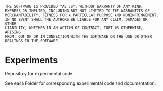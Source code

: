 <code>THE SOFTWARE IS PROVIDED "AS IS", WITHOUT WARRANTY OF ANY KIND, EXPRESS OR
IMPLIED, INCLUDING BUT NOT LIMITED TO THE WARRANTIES OF MERCHANTABILITY, FITNESS
FOR A PARTICULAR PURPOSE AND NONINFRINGEMENT. IN NO EVENT SHALL THE AUTHORS
BE LIABLE FOR ANY CLAIM, DAMAGES OR OTHER LIABILITY, WHETHER IN AN ACTION
OF CONTRACT, TORT OR OTHERWISE, ARISING FROM, OUT OF OR IN CONNECTION WITH
THE SOFTWARE OR THE USE OR OTHER DEALINGS IN THE SOFTWARE.</code>

# Experiments

Repository for experimental code

See each Folder for corresponding experimental code and documentation.

